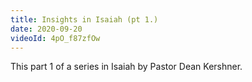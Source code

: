 ```yaml
---
title: Insights in Isaiah (pt 1.)
date: 2020-09-20
videoId: 4pO_f87zfOw
---
```


This part 1 of a series in Isaiah by Pastor Dean Kershner.
